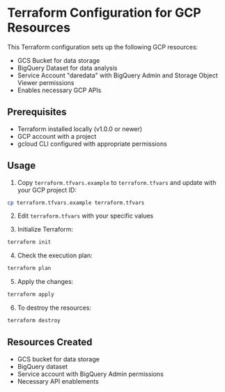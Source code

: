 # Terraform Configuration for GCP Resources

This Terraform configuration sets up the following GCP resources:

- GCS Bucket for data storage
- BigQuery Dataset for data analysis
- Service Account "daredata" with BigQuery Admin and Storage Object Viewer permissions
- Enables necessary GCP APIs

## Prerequisites

- Terraform installed locally (v1.0.0 or newer)
- GCP account with a project
- gcloud CLI configured with appropriate permissions

## Usage

1. Copy `terraform.tfvars.example` to `terraform.tfvars` and update with your GCP project ID:

```bash
cp terraform.tfvars.example terraform.tfvars
```

2. Edit `terraform.tfvars` with your specific values

3. Initialize Terraform:

```bash
terraform init
```

4. Check the execution plan:

```bash
terraform plan
```

5. Apply the changes:

```bash
terraform apply
```

6. To destroy the resources:

```bash
terraform destroy
```

## Resources Created

- GCS bucket for data storage
- BigQuery dataset
- Service account with BigQuery Admin permissions
- Necessary API enablements
